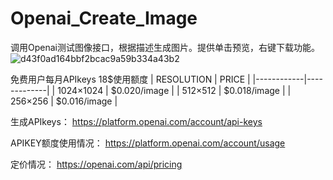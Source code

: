 # Openai_Create_Image
调用Openai测试图像接口，根据描述生成图片。提供单击预览，右键下载功能。
![d43f0ad164bbf2bcac9a59b334a43b2](https://user-images.githubusercontent.com/53358699/221392688-ef736ce7-69ef-4054-afe7-71a521a94f75.png)




免费用户每月APIkeys 18$使用额度
| RESOLUTION | PRICE       |
|------------|-------------|
| 1024×1024  | $0.020/image |
| 512×512    | $0.018/image |
| 256×256    | $0.016/image |


生成APIkeys：
https://platform.openai.com/account/api-keys

APIKEY额度使用情况：
https://platform.openai.com/account/usage

定价情况：
https://openai.com/api/pricing


